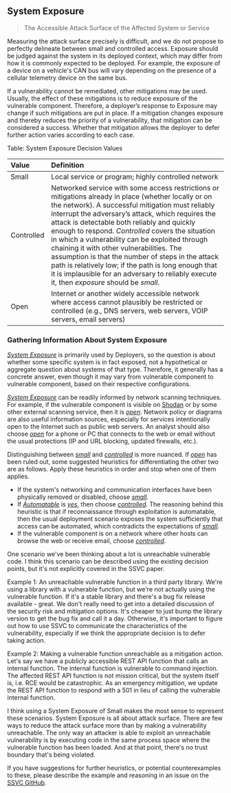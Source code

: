 ## System Exposure
> The Accessible Attack Surface of the Affected System or Service

Measuring the attack surface precisely is difficult, and we do not propose to perfectly delineate between small and controlled access.
Exposure should be judged against the system in its deployed context, which may differ from how it is commonly expected to be deployed.
For example, the exposure of a device on a vehicle's CAN bus will vary depending on the presence of a cellular telemetry device on the same bus.

If a vulnerability cannot be remediated, other mitigations may be used.
Usually, the effect of these mitigations is to reduce exposure of the vulnerable component.
Therefore, a deployer’s response to Exposure may change if such mitigations are put in place.
If a mitigation changes exposure and thereby reduces the priority of a vulnerability, that mitigation can be considered a success.
Whether that mitigation allows the deployer to defer further action varies according to each case.

Table: System Exposure Decision Values

| Value       | Definition |
| :---        | :------------ |
| Small       | Local service or program; highly controlled network       |
| Controlled  | Networked service with some access restrictions or mitigations already in place (whether locally or on the network). A successful mitigation must reliably interrupt the adversary’s attack, which requires the attack is detectable both reliably and quickly enough to respond. *Controlled* covers the situation in which a vulnerability can be exploited through chaining it with other vulnerabilities. The assumption is that the number of steps in the attack path is relatively low; if the path is long enough that it is implausible for an adversary to reliably execute it, then *exposure* should be *small*. |
| Open        | Internet or another widely accessible network where access cannot plausibly be restricted or controlled (e.g., DNS servers, web servers, VOIP servers, email servers)  |

### Gathering Information About System Exposure

[*System Exposure*](#system-exposure) is primarily used by Deployers, so the question is about whether some specific system is in fact exposed, not a hypothetical or aggregate question about systems of that type.
Therefore, it generally has a concrete answer, even though it may vary from vulnerable component to vulnerable component, based on their respective configurations.

[*System Exposure*](#system-exposure) can be readily informed by network scanning techniques.
For example, if the vulnerable component is visible on [Shodan](www.shodan.io) or by some other external scanning service, then it is [*open*](#system-exposure).
Network policy or diagrams are also useful information sources, especially for services intentionally open to the Internet such as public web servers.
An analyst should also choose [*open*](#system-exposure) for a phone or PC that connects to the web or email without the usual protections (IP and URL blocking, updated firewalls, etc.).

Distinguishing between [*small*](#system-exposure) and [*controlled*](#system-exposure) is more nuanced.
If [*open*](#system-exposure) has been ruled out, some suggested heuristics for differentiating the other two are as follows.
Apply these heuristics in order and stop when one of them applies.
 - If the system's networking and communication interfaces have been physically removed or disabled, choose [*small*](#system-exposure).
 - If [*Automatable*](#automatable) is [*yes*](#automatable), then choose [*controlled*](#system-exposure). The reasoning behind this heuristic is that if reconnaissance through exploitation is automatable, then the usual deployment scenario exposes the system sufficiently that access can be automated, which contradicts the expectations of [*small*](#system-exposure).
 - If the vulnerable component is on a network where other hosts can browse the web or receive email, choose [*controlled*](#system-exposure).

One scenario we've been thinking about a lot is unreachable vulnerable code. I think this scenario can be described using the existing decision points, but it's not explicitly covered in the SSVC paper.

Example 1: An unreachable vulnerable function in a third party library. We're using a library with a vulnerable function, but we're not actually using the vulnerable function. If it's a stable library and there's a bug fix release available - great. We don't really need to get into a detailed discussion of the security risk and mitigation options. It's cheaper to just bump the library version to get the bug fix and call it a day. Otherwise, it's important to figure out how to use SSVC to communicate the characteristics of the vulnerability, especially if we think the appropriate decision is to defer taking action.

Example 2: Making a vulnerable function unreachable as a mitigation action. Let's say we have a publicly accessible REST API function that calls an internal function. The internal function is vulnerable to command injection. The affected REST API function is not mission critical, but the system itself is, i.e. RCE would be catastrophic. As an emergency mitigation, we update the REST API function to respond with a 501 in lieu of calling the vulnerable internal function.

I think using a System Exposure of Small makes the most sense to represent these scenarios. System Exposure is all about attack surface. There are few ways to reduce the attack surface more than by making a vulnerability unreachable. The only way an attacker is able to exploit an unreachable vulnerability is by executing code in the same process space where the vulnerable function has been loaded. And at that point, there's no trust boundary that's being violated.

If you have suggestions for further heuristics, or potential counterexamples to these,  please describe the example and reasoning in an issue on the [SSVC GitHub](https://github.com/CERTCC/SSVC/issues).
